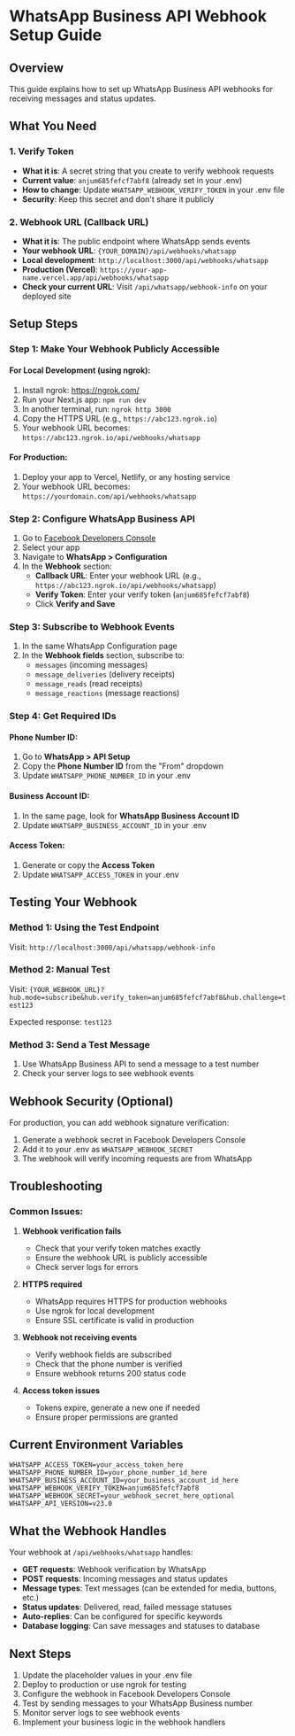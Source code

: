 # WhatsApp Business API Webhook Setup Guide

## Overview
This guide explains how to set up WhatsApp Business API webhooks for receiving messages and status updates.

## What You Need

### 1. Verify Token
- **What it is**: A secret string that you create to verify webhook requests
- **Current value**: `anjum685fefcf7abf8` (already set in your .env)
- **How to change**: Update `WHATSAPP_WEBHOOK_VERIFY_TOKEN` in your .env file
- **Security**: Keep this secret and don't share it publicly

### 2. Webhook URL (Callback URL)
- **What it is**: The public endpoint where WhatsApp sends events
- **Your webhook URL**: `{YOUR_DOMAIN}/api/webhooks/whatsapp`
- **Local development**: `http://localhost:3000/api/webhooks/whatsapp`
- **Production (Vercel)**: `https://your-app-name.vercel.app/api/webhooks/whatsapp`
- **Check your current URL**: Visit `/api/whatsapp/webhook-info` on your deployed site

## Setup Steps

### Step 1: Make Your Webhook Publicly Accessible

#### For Local Development (using ngrok):
1. Install ngrok: https://ngrok.com/
2. Run your Next.js app: `npm run dev`
3. In another terminal, run: `ngrok http 3000`
4. Copy the HTTPS URL (e.g., `https://abc123.ngrok.io`)
5. Your webhook URL becomes: `https://abc123.ngrok.io/api/webhooks/whatsapp`

#### For Production:
1. Deploy your app to Vercel, Netlify, or any hosting service
2. Your webhook URL becomes: `https://yourdomain.com/api/webhooks/whatsapp`

### Step 2: Configure WhatsApp Business API

1. Go to [Facebook Developers Console](https://developers.facebook.com/)
2. Select your app
3. Navigate to **WhatsApp > Configuration**
4. In the **Webhook** section:
   - **Callback URL**: Enter your webhook URL (e.g., `https://abc123.ngrok.io/api/webhooks/whatsapp`)
   - **Verify Token**: Enter your verify token (`anjum685fefcf7abf8`)
   - Click **Verify and Save**

### Step 3: Subscribe to Webhook Events

1. In the same WhatsApp Configuration page
2. In the **Webhook fields** section, subscribe to:
   - `messages` (incoming messages)
   - `message_deliveries` (delivery receipts)
   - `message_reads` (read receipts)
   - `message_reactions` (message reactions)

### Step 4: Get Required IDs

#### Phone Number ID:
1. Go to **WhatsApp > API Setup**
2. Copy the **Phone Number ID** from the "From" dropdown
3. Update `WHATSAPP_PHONE_NUMBER_ID` in your .env

#### Business Account ID:
1. In the same page, look for **WhatsApp Business Account ID**
2. Update `WHATSAPP_BUSINESS_ACCOUNT_ID` in your .env

#### Access Token:
1. Generate or copy the **Access Token**
2. Update `WHATSAPP_ACCESS_TOKEN` in your .env

## Testing Your Webhook

### Method 1: Using the Test Endpoint
Visit: `http://localhost:3000/api/whatsapp/webhook-info`

### Method 2: Manual Test
Visit: `{YOUR_WEBHOOK_URL}?hub.mode=subscribe&hub.verify_token=anjum685fefcf7abf8&hub.challenge=test123`

Expected response: `test123`

### Method 3: Send a Test Message
1. Use WhatsApp Business API to send a message to a test number
2. Check your server logs to see webhook events

## Webhook Security (Optional)

For production, you can add webhook signature verification:
1. Generate a webhook secret in Facebook Developers Console
2. Add it to your .env as `WHATSAPP_WEBHOOK_SECRET`
3. The webhook will verify incoming requests are from WhatsApp

## Troubleshooting

### Common Issues:

1. **Webhook verification fails**
   - Check that your verify token matches exactly
   - Ensure the webhook URL is publicly accessible
   - Check server logs for errors

2. **HTTPS required**
   - WhatsApp requires HTTPS for production webhooks
   - Use ngrok for local development
   - Ensure SSL certificate is valid in production

3. **Webhook not receiving events**
   - Verify webhook fields are subscribed
   - Check that the phone number is verified
   - Ensure webhook returns 200 status code

4. **Access token issues**
   - Tokens expire, generate a new one if needed
   - Ensure proper permissions are granted

## Current Environment Variables

```env
WHATSAPP_ACCESS_TOKEN=your_access_token_here
WHATSAPP_PHONE_NUMBER_ID=your_phone_number_id_here
WHATSAPP_BUSINESS_ACCOUNT_ID=your_business_account_id_here
WHATSAPP_WEBHOOK_VERIFY_TOKEN=anjum685fefcf7abf8
WHATSAPP_WEBHOOK_SECRET=your_webhook_secret_here_optional
WHATSAPP_API_VERSION=v23.0
```

## What the Webhook Handles

Your webhook at `/api/webhooks/whatsapp` handles:

- **GET requests**: Webhook verification by WhatsApp
- **POST requests**: Incoming messages and status updates
- **Message types**: Text messages (can be extended for media, buttons, etc.)
- **Status updates**: Delivered, read, failed message statuses
- **Auto-replies**: Can be configured for specific keywords
- **Database logging**: Can save messages and statuses to database

## Next Steps

1. Update the placeholder values in your .env file
2. Deploy to production or use ngrok for testing
3. Configure the webhook in Facebook Developers Console
4. Test by sending messages to your WhatsApp Business number
5. Monitor server logs to see webhook events
6. Implement your business logic in the webhook handlers
